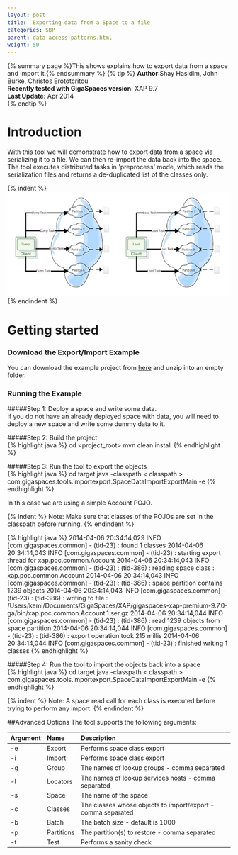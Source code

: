 ```yaml
---
layout: post
title:  Exporting data from a Space to a file
categories: SBP
parent: data-access-patterns.html
weight: 50
---
```


{% summary page %}This shows explains how to export data from a space and import it.{% endsummary %}
{% tip %}
 **Author**:Shay Hasidim, John Burke, Christos Erototcritou<br/>
 **Recently tested with GigaSpaces version**: XAP 9.7<br/>
 **Last Update:** Apr 2014<br/>
{% endtip %}

# Introduction

With this tool we will demonstrate how to export data from a space via serializing it to a file. We can then re-import the data back into the space. The tool executes distributed tasks in 'preprocess' mode, which reads the serialization files and returns a de-duplicated list of the classes only.

{% indent %}
![xap-export-import.png](pics/xap-export-import.png)
{% endindent %}

# Getting started

### Download the Export/Import Example

You can download the example project from [here](download_files/Export_Tool.zip) and unzip into an empty folder.


### Running the Example
#####Step 1: Deploy a space and write some data.
<br/>If you do not have an already deployed space with data, you will need to deploy a new space and write some dummy data to it.

#####Step 2: Build the project<br/>
{% highlight java %}
cd <project_root>
mvn clean install
{% endhighlight %}
 
#####Step 3:	Run the tool to export the objects<br/>
{% highlight java %}
cd target
java -classpath < classpath > com.gigaspaces.tools.importexport.SpaceDataImportExportMain -e
{% endhighlight %}



In this case we are using a simple Account POJO.

{% indent %}
Note: Make sure that classes of the POJOs are set in the classpath before running.
{% endindent %}

{% highlight java %}
2014-04-06 20:34:14,029  INFO [com.gigaspaces.common] - (tid-23) : found 1 classes
2014-04-06 20:34:14,043  INFO [com.gigaspaces.common] - (tid-23) : starting export thread for xap.poc.common.Account
2014-04-06 20:34:14,043  INFO [com.gigaspaces.common] - (tid-23) : (tid-386) : reading space class : xap.poc.common.Account
2014-04-06 20:34:14,043  INFO [com.gigaspaces.common] - (tid-23) : (tid-386) : space partition contains 1239 objects
2014-04-06 20:34:14,043  INFO [com.gigaspaces.common] - (tid-23) : (tid-386) : writing to file : /Users/kemi/Documents/GigaSpaces/XAP/gigaspaces-xap-premium-9.7.0-ga/bin/xap.poc.common.Account.1.ser.gz
2014-04-06 20:34:14,044  INFO [com.gigaspaces.common] - (tid-23) : (tid-386) : read 1239 objects from space partition
2014-04-06 20:34:14,044  INFO [com.gigaspaces.common] - (tid-23) : (tid-386) : export operation took 215 millis
2014-04-06 20:34:14,044  INFO [com.gigaspaces.common] - (tid-23) : finished writing 1 classes
{% endhighlight %}

#####Step 4:	Run the tool to import the objects back into a space<br/>
{% highlight java %}
cd target
java -classpath < classpath > com.gigaspaces.tools.importexport.SpaceDataImportExportMain -e
{% endhighlight %}


{% indent %}
Note: A space read call for each class is executed before trying to perform any import.
{% endindent %}

##Advanced Options
The tool supports the following arguments:

| Argument      | Name          	| Description |
| ------------- |:-------------	| :-----|
| -e             | Export 			| Performs space class export | 
| -i             | Import    	  	| Performs space class export |
| -g             | Group		    | The names of lookup groups - comma separated |
| -l             | Locators		    | The names of lookup services hosts - comma separated |
| -s             | Space		    | The name of the space |
| -c             | Classes		    | The classes whose objects to import/export - comma separated|
| -b             | Batch		    | The batch size - default is 1000|
| -p             | Partitions	    | The partition(s) to restore - comma separated|
| -t             | Test			    | Performs a sanity check|